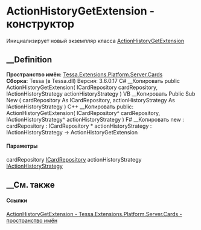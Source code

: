 # ActionHistoryGetExtension - конструктор
Инициализирует новый экземпляр класса
[ActionHistoryGetExtension](T_Tessa_Extensions_Platform_Server_Cards_ActionHistoryGetExtension.htm)
##  __Definition
 **Пространство имён:**
[Tessa.Extensions.Platform.Server.Cards](N_Tessa_Extensions_Platform_Server_Cards.htm)  
 **Сборка:** Tessa (в Tessa.dll) Версия: 3.6.0.17
C# __Копировать
     public ActionHistoryGetExtension(
    	ICardRepository cardRepository,
    	IActionHistoryStrategy actionHistoryStrategy
    )
VB __Копировать
     Public Sub New ( 
    	cardRepository As ICardRepository,
    	actionHistoryStrategy As IActionHistoryStrategy
    )
C++ __Копировать
     public:
    ActionHistoryGetExtension(
    	ICardRepository^ cardRepository, 
    	IActionHistoryStrategy^ actionHistoryStrategy
    )
F# __Копировать
     new : 
            cardRepository : ICardRepository * 
            actionHistoryStrategy : IActionHistoryStrategy -> ActionHistoryGetExtension
#### Параметры
cardRepository [ICardRepository](T_Tessa_Cards_ICardRepository.htm)
actionHistoryStrategy
[IActionHistoryStrategy](T_Tessa_Platform_Runtime_IActionHistoryStrategy.htm)
## __См. также
#### Ссылки
[ActionHistoryGetExtension -
](T_Tessa_Extensions_Platform_Server_Cards_ActionHistoryGetExtension.htm)
[Tessa.Extensions.Platform.Server.Cards - пространство
имён](N_Tessa_Extensions_Platform_Server_Cards.htm)
